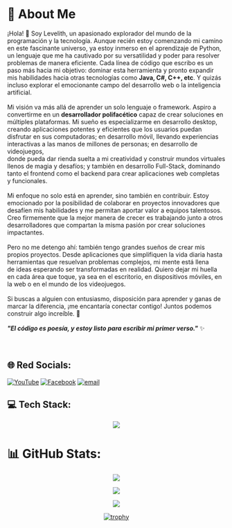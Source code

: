 # 💫 About Me
¡Hola! 👋 Soy Levelith, un apasionado explorador del mundo de la programación y la tecnología. Aunque recién estoy comenzando mi camino en este fascinante universo, ya estoy inmerso en el aprendizaje de Python,<br>un lenguaje que me ha cautivado por su versatilidad y poder para resolver problemas de manera eficiente. Cada línea de código que escribo es un paso más hacia mi objetivo: dominar esta herramienta y pronto expandir<br>mis habilidades hacia otras tecnologías como **Java, C#, C++, etc**. Y quizás incluso explorar el emocionante campo del desarrollo web o la inteligencia artificial.<br><br>Mi visión va más allá de aprender un solo lenguaje o framework. Aspiro a convertirme en un **desarrollador polifacético** capaz de crear soluciones en múltiples plataformas. Mi sueño es especializarme en desarrollo desktop,<br>creando aplicaciones potentes y eficientes que los usuarios puedan disfrutar en sus computadoras; en desarrollo móvil, llevando experiencias interactivas a las manos de millones de personas; en desarrollo de videojuegos,<br>donde pueda dar rienda suelta a mi creatividad y construir mundos virtuales llenos de magia y desafíos; y también en desarrollo Full-Stack, dominando tanto el frontend como el backend para crear aplicaciones web completas<br>y funcionales.<br><br>Mi enfoque no solo está en aprender, sino también en contribuir. Estoy emocionado por la posibilidad de colaborar en proyectos innovadores que desafíen mis habilidades y me permitan aportar valor a equipos talentosos.<br>Creo firmemente que la mejor manera de crecer es trabajando junto a otros desarrolladores que compartan la misma pasión por crear soluciones impactantes.<br><br>Pero no me detengo ahí: también tengo grandes sueños de crear mis propios proyectos. Desde aplicaciones que simplifiquen la vida diaria hasta herramientas que resuelvan problemas complejos, mi mente está llena<br>de ideas esperando ser transformadas en realidad. Quiero dejar mi huella en cada área que toque, ya sea en el escritorio, en dispositivos móviles, en la web o en el mundo de los videojuegos.<br><br>Si buscas a alguien con entusiasmo, disposición para aprender y ganas de marcar la diferencia, ¡me encantaría conectar contigo! Juntos podemos construir algo increíble. 🚀<br><br> **_"El código es poesía, y estoy listo para escribir mi primer verso."_** ✨<br><br><br>

## 🌐 Red Socials:
[![YouTube](https://go-skill-icons.vercel.app/api/icons?i=youtube)](https://youtube.com/@Levelith0)
[![Facebook](https://go-skill-icons.vercel.app/api/icons?i=facebook)](https://www.facebook.com/profile.php?id=61574227502117)
[![email](https://go-skill-icons.vercel.app/api/icons?i=gmail)](mailto:levelith0@gmail.com)

## 💻 Tech Stack:
<p align="center">
  <a href="https://skillicons.dev" style="border: none; text-decoration: none;">
  <a href="https://go-skill-icons.vercel.app" style="border: none; text-decoration: none;">
  <a href="https://skillicons.dev" style="text-decoration: none; border: none;">
  <a href="[https://skillicons.dev](https://go-skill-icons.vercel.app)" style="text-decoration: none; border: none;">
    <!-- <img src="https://skillicons.dev/icons?i=" style="border: none;" /> -->
    <img src="https://go-skill-icons.vercel.app/api/icons?i=py,javascript, terminal,photoshop,premiere,illustrator,audacity,opensource,virtualbox,git,github,vscode,steam,windows,linux" style="border: none;" />
  </a>
</p>

# 📊 GitHub Stats:
</div>

<div align="center">
  
  ![](https://github-readme-stats.vercel.app/api?username=Levelith&theme=highcontrast&hide_border=false&include_all_commits=false&count_private=true)<br/>

</div>
<div align="center">
  
  ![](https://nirzak-streak-stats.vercel.app/?user=Levelith&theme=highcontrast&hide_border=false)<br/>

</div>
<div align="center">
  
  ![](https://github-readme-stats.vercel.app/api/top-langs/?username=Levelith&theme=highcontrast&hide_border=false&include_all_commits=false&count_private=true&layout=compact)

</div>

<div align="center">
  
  [![trophy](https://github-profile-trophy.vercel.app/?username=Levelith&theme=juicyfresh)](https://github.com/ryo-ma/github-profile-trophy)

</div>







